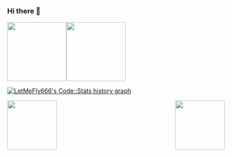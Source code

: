 ### Hi there 👋

<!--
**LetMeFly666/LetMeFly666** is a ✨ _special_ ✨ repository because its `README.md` (this file) appears on your GitHub profile.

Here are some ideas to get you started:

- 🔭 I’m currently working on ...
- 🌱 I’m currently learning ...
- 👯 I’m looking to collaborate on ...
- 🤔 I’m looking for help with ...
- 💬 Ask me about ...
- 📫 How to reach me: ...
- 😄 Pronouns: ...
- ⚡ Fun fact: ...
-->

<img align="" height="137px" src="https://github-readme-stats.vercel.app/api?username=LetMeFly666&hide_title=true&hide_border=true&show_icons=true&include_all_commits=true&line_height=21&bg_color=0,EC6C6C,FFD479,FFFC79,73FA79&theme=graywhite&locale=cn" /><img align="" height="137px" src="https://github-readme-stats.vercel.app/api/top-langs/?username=LetMeFly666&hide_title=true&hide_border=true&layout=compact&bg_color=0,73FA79,73FDFF,D783FF&theme=graywhite&locale=cn" />

<a href="https://codestats.net/users/LetMeFly">
  <img src='https://codestats-readme.wegfan.cn/history-graph/LetMeFly?width=850&height=300&timezone=08:00&history_days=21&max_languages=9&language_colors=["3e4053","f15854","5da5da","faa43a","60bd68","f17cb0","b2912f","decf3f","b276b2","808080"]' alt="LetMeFly666's Code::Stats history graph" />
</a>

<p width="100%" align="center">
  <a align="left" href="https://github.com/LetMeFly666/various" title="various"><img align="left" height="115" src="https://github-readme-stats.vercel.app/api/pin/?username=LetMeFly666&repo=various&theme=gotham"></a><a align="right" href="https://github.com/LetMeFly666/LetMeFly666" title="For Readme.md"><img align="right" height="115" src="https://github-readme-stats.vercel.app/api/pin/?username=LetMeFly666&repo=LetMeFly666&theme=gotham"></a>
</p>

